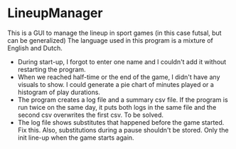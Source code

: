# LineupManager
This is a GUI to manage the lineup in sport games (in this case futsal, but can be generalized)
The language used in this program is a mixture of English and Dutch.

- During start-up, I forgot to enter one name and I couldn't add it without restarting the program.
- When we reached half-time or the end of the game, I didn't have any visuals to show. I could generate a pie chart of minutes played or a histogram of play durations.
- The program creates a log file and a summary csv file. If the program is run twice on the same day, it puts both logs in the same file and the second csv overwrites the first csv. To be solved.
- The log file shows substitutes that happened before the game started. Fix this. Also, substitutions during a pause shouldn't be stored. Only the init line-up when the game starts again.